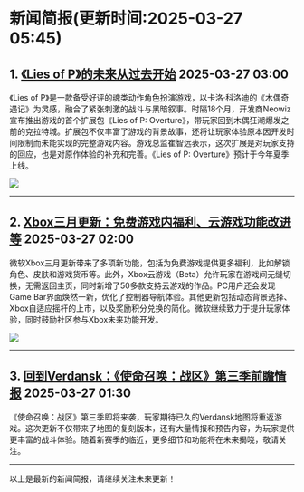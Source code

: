 # 新闻简报(更新时间:2025-03-27 05:45)

## 1. [《Lies of P》的未来从过去开始](https://news.xbox.com/en-us/2025/03/26/lies-of-ps-future-begins-journey-into-past/)   2025-03-27 03:00

《Lies of P》是一款备受好评的魂类动作角色扮演游戏，以卡洛·科洛迪的《木偶奇遇记》为灵感，融合了紧张刺激的战斗与黑暗叙事。时隔18个月，开发商Neowiz宣布推出游戏的首个扩展包《Lies of P: Overture》，带玩家回到木偶狂潮爆发之前的克拉特城。扩展包不仅丰富了游戏的背景故事，还将让玩家体验原本因开发时间限制而未能实现的完整游戏内容。游戏总监崔智远表示，这次扩展是对玩家支持的回应，也是对原作体验的补充和完善。《Lies of P: Overture》预计于今年夏季上线。

![](https://pub-f354ec240bea480db7320bd0e29d972e.r2.dev/sites/2/2025/03/Lies-of-P-Overture-Key-Art-Wide-35ed04034fc768e5be6d.jpg)

---

## 2. [Xbox三月更新：免费游戏内福利、云游戏功能改进等](https://news.xbox.com/en-us/2025/03/26/xbox-march-update-in-game-benefits-free-to-play-cloud-gaming/)   2025-03-27 02:00

微软Xbox三月更新带来了多项新功能，包括为免费游戏提供更多福利，比如解锁角色、皮肤和游戏货币等。此外，Xbox云游戏（Beta）允许玩家在游戏间无缝切换，无需返回主页，同时新增了50多款支持云游戏的作品。PC用户还会发现Game Bar界面焕然一新，优化了控制器导航体验。其他更新包括动态背景选择、Xbox自适应摇杆的上市，以及奖励积分兑换的简化。微软继续致力于提升玩家体验，同时鼓励社区参与Xbox未来功能开发。

![](https://pub-f354ec240bea480db7320bd0e29d972e.r2.dev/sites/2/2025/03/Hero-Image-af9f49713edb3baff096.jpg)

---

## 3. [回到Verdansk：《使命召唤：战区》第三季前瞻情报](https://www.callofduty.com/blog/2025/03/call-of-duty-warzone-verdansk-map-return-intel-drop#new_tab)   2025-03-27 01:30

《使命召唤：战区》第三季即将来袭，玩家期待已久的Verdansk地图将重返游戏。这次更新不仅带来了地图的复刻版本，还有大量情报和预告内容，为玩家提供更丰富的战斗体验。随着新赛季的临近，更多细节和功能将在未来揭晓，敬请关注。

---

以上是最新的新闻简报，请继续关注未来更新！